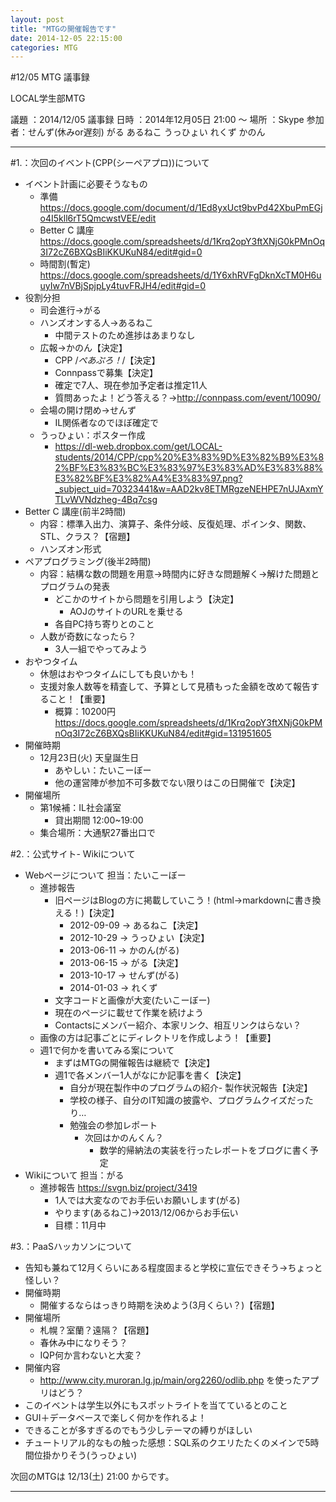 ```yaml
---
layout: post
title: "MTGの開催報告です"
date: 2014-12-05 22:15:00
categories: MTG
---
```


#12/05 MTG 議事録

LOCAL学生部MTG

議題  ：2014/12/05 議事録
日時  ：2014年12月05日 21:00 ～ 
場所  ：Skype
参加者：せんず(休みor遅刻) がる あるねこ うっひょい れくず かのん

----------------------------------------------------------------------

#1.：次回のイベント(CPP(シーペアプロ))について

- イベント計画に必要そうなもの
  - 準備 https://docs.google.com/document/d/1Ed8yxUct9bvPd42XbuPmEGjo4I5kll6rT5QmcwstVEE/edit
  - Better C 講座 https://docs.google.com/spreadsheets/d/1Krq2opY3ftXNjG0kPMnOq3I72cZ6BXQsBIiKKUKuN84/edit#gid=0
  - 時間割(暫定) https://docs.google.com/spreadsheets/d/1Y6xhRVFgDknXcTM0H6uuyIw7nVBjSpjpLy4tuvFRJH4/edit#gid=0
- 役割分担
  - 司会進行→がる
  - ハンズオンする人→あるねこ
    - 中間テストのため進捗はあまりなし
  - 広報→かのん【決定】
    - CPP /*ぺあぷろ！*/【決定】
    - Connpassで募集【決定】
    - 確定で7人、現在参加予定者は推定11人
    - 質問あったよ！どう答える？→http://connpass.com/event/10090/
  - 会場の開け閉め→せんず
    - IL関係者なのでほぼ確定で
  - うっひょい：ポスター作成
    - https://dl-web.dropbox.com/get/LOCAL-students/2014/CPP/cpp%20%E3%83%9D%E3%82%B9%E3%82%BF%E3%83%BC%E3%83%97%E3%83%AD%E3%83%88%E3%82%BF%E3%82%A4%E3%83%97.png?_subject_uid=70323441&w=AAD2kv8ETMRgzeNEHPE7nUJAxmYTLvWVNdzheg-4Bq7csg
- Better C 講座(前半2時間)
  - 内容：標準入出力、演算子、条件分岐、反復処理、ポインタ、関数、STL、クラス？【宿題】
  - ハンズオン形式
- ペアプログラミング(後半2時間)
  - 内容：結構な数の問題を用意→時間内に好きな問題解く→解けた問題とプログラムの発表
    - どこかのサイトから問題を引用しよう【決定】
      - AOJのサイトのURLを乗せる
    - 各自PC持ち寄りとのこと
  - 人数が奇数になったら？
    - 3人一組でやってみよう
- おやつタイム
  - 休憩はおやつタイムにしても良いかも！
  - 支援対象人数等を精査して、予算として見積もった金額を改めて報告すること！【重要】
    - 概算：10200円 https://docs.google.com/spreadsheets/d/1Krq2opY3ftXNjG0kPMnOq3I72cZ6BXQsBIiKKUKuN84/edit#gid=131951605
- 開催時期
  - 12月23日(火)  天皇誕生日
    - あやしい：たいこーぼー
    - 他の運営陣が参加不可多数でない限りはこの日開催で【決定】
- 開催場所
  - 第1候補：IL社会議室
    - 貸出期間 12:00~19:00
  - 集合場所：大通駅27番出口で

#2.：公式サイト- Wikiについて

- Webページについて 担当：たいこーぼー
   - 進捗報告
     - 旧ページはBlogの方に掲載していこう！(html→markdownに書き換える！)【決定】
       - 2012-09-09 -> あるねこ【決定】
       - 2012-10-29 -> うっひょい【決定】
       - 2013-06-11 -> かのん(がる)
       - 2013-06-15 -> がる【決定】
       - 2013-10-17 -> せんず(がる)
       - 2014-01-03 -> れくず
     - 文字コードと画像が大変(たいこーぼー)
     - 現在のページに載せて作業を続けよう
     - Contactsにメンバー紹介、本家リンク、相互リンクはらない？
   - 画像の方は記事ごとにディレクトリを作成しよう！【重要】
   - 週1で何かを書いてみる案について
     - まずはMTGの開催報告は継続で【決定】
     - 週1で各メンバー1人がなにか記事を書く【決定】
       - 自分が現在製作中のプログラムの紹介- 製作状況報告【決定】
       - 学校の様子、自分のIT知識の披露や、プログラムクイズだったり…
       - 勉強会の参加レポート
         - 次回はかのんくん？
           - 数学的帰納法の実装を行ったレポートをブログに書く予定
- Wikiについて 担当：がる
  - 進捗報告 https://svgn.biz/project/3419
    - 1人では大変なのでお手伝いお願いします(がる)
    - やります(あるねこ)→2013/12/06からお手伝い
    - 目標：11月中

#3.：PaaSハッカソンについて

- 告知も兼ねて12月くらいにある程度固まると学校に宣伝できそう→ちょっと怪しい？
- 開催時期
  - 開催するならはっきり時期を決めよう(3月くらい？)【宿題】
- 開催場所
  - 札幌？室蘭？遠隔？【宿題】
  - 春休み中になりそう？
  - IQP何か言わないと大変？
- 開催内容
  - http://www.city.muroran.lg.jp/main/org2260/odlib.php  を使ったアプリはどう？
- このイベントは学生以外にもスポットライトを当てているとのこと
- GUI＋データベースで楽しく何かを作れるよ！
- できることが多すぎるのでもう少しテーマの縛りがほしい
- チュートリアル的なもの触った感想：SQL系のクエリたたくのメインで5時間位掛かりそう(うっひょい)

次回のMTGは 12/13(土) 21:00 からです。

---------------------------------------------------------------------
